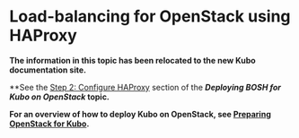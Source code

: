 # Load-balancing for OpenStack using HAProxy

**The information in this topic has been relocated to the new Kubo documentation site.**

**See the [Step 2: Configure HAProxy](https://docs-kubo.cfapps.io/installing/openstack/deploying-bosh-openstack/#step-2-configure-haproxy) section of the ***Deploying BOSH for Kubo on OpenStack* topic.**

**For an overview of how to deploy Kubo on OpenStack, see [Preparing OpenStack for Kubo](https://docs-kubo.cfapps.io/installing/openstack/).**
